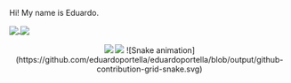 Hi! My name is Eduardo. 

<div>
  <a href="https://github.com/eduardoportella">
  <img height="180em"   align="center" src="https://github-readme-stats.vercel.app/api?username=eduardoportella&show_icons=true&theme=dark&include_all_commits=true&count_private=true"/>
  <img height="180em"  align="center" src="https://github-readme-stats.vercel.app/api/top-langs/?username=eduardoportella&&layout=compact&hide=shell&theme=dark"/>
</div>
 <br>
<div  align="center"> 
  <a href="https://www.instagram.com/eduvidoso/" target="_blank"><img src="https://img.shields.io/badge/-Instagram-%23E4405F?style=for-the-badge&logo=instagram&logoColor=white" target="_blank"></a>
  <a href="https://www.linkedin.com/in/eduardo-portella-0b0549150/" target="_blank"><img src="https://img.shields.io/badge/-LinkedIn-%230077B5?style=for-the-badge&logo=linkedin&logoColor=white" target="_blank"></a> 
![Snake animation](https://github.com/eduardoportella/eduardoportella/blob/output/github-contribution-grid-snake.svg)
